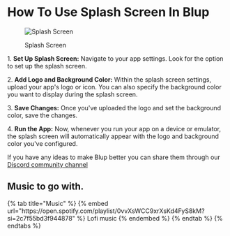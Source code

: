 # How To Use Splash Screen In Blup

<figure><img src=".gitbook/assets/logo-.gif" alt="Splash Screen"><figcaption><p>Splash Screen</p></figcaption></figure>

1\. **Set Up Splash Screen:** Navigate to your app settings. Look for the option to set up the splash screen.

2\. **Add Logo and Background Color:** Within the splash screen settings, upload your app's logo or icon. You can also specify the background color you want to display during the splash screen.

3\. **Save Changes:** Once you've uploaded the logo and set the background color, save the changes.

4\. **Run the App:** Now, whenever you run your app on a device or emulator, the splash screen will automatically appear with the logo and background color you've configured.


If you have any ideas to make Blup better you can share them through our [Discord community channel ](https://discord.com/channels/940632966093234176/965313562425823303)

## Music to go with.
 
<div class="container">
  {% tab title="Music" %}
  {% embed url="https://open.spotify.com/playlist/0vvXsWCC9xrXsKd4FyS8kM?si=2c7f55bd3f944878" %}
  Lofi music
  {% endembed %}
  {% endtab %}
  {% endtabs %}
</div>